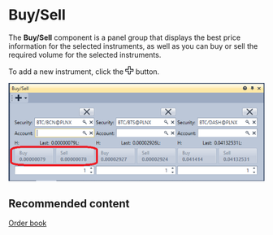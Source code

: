 # Buy\/Sell

The **Buy\/Sell** component is a panel group that displays the best price information for the selected instruments, as well as you can buy or sell the required volume for the selected instruments.

To add a new instrument, click the ![Designer Creation tool 00](../../../../images/designer_creation_tool_00.png) button. 

![Terminal Buy Sell 00](../../../../images/terminal_buy_sell_00.png)

## Recommended content

[Order book](order_book.md)
